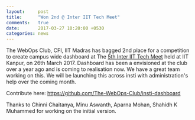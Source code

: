 ```yaml
---
layout:     post
title:      "Won 2nd @ Inter IIT Tech Meet"
comments:   true
date:       2017-03-27 10:20:00 +0530
categories: news
---
```


The WebOps Club, CFI, IIT Madras has bagged 2nd place for a competition to create campus wide dashboard at The [5th Inter IIT Tech Meet][inter-iit] held at IIT Kanpur, on 26th March 2017.
Dashboard has been a envisioned at the club over a year ago and is coming to realisation now. We have a great team working on this. We will be launching this across insti with administration's help over the coming month.

Contribute here: https://github.com/The-WebOps-Club/insti-dashboard

Thanks to Chinni Chaitanya, Minu Aswanth, Aparna Mohan, Shahidh K Muhammed for working on the initial version.

[inter-iit]: http://interiit.tech
